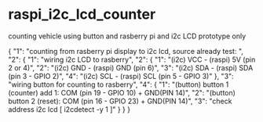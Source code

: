 # raspi_i2c_lcd_counter
counting vehicle using button and rasberry pi and i2c LCD prototype only

{
	"1": "counting from rasberry pi display to i2c lcd, source already test: ",
	"2": {
		"1": "wiring i2c LCD to rasberry",
		"2": {
			"1": "(i2c) VCC  - (raspi) 5V (pin 2 or 4)",
			"2": "(i2c) GND  - (raspi) GND (pin 6)",
			"3": "(i2c) SDA  - (raspi) SDA (pin 3 - GPIO 2)",
			"4": "(i2c) SCL  - (raspi) SCL (pin 5 - GPIO 3)"
		},
		"3": "wiring button for counting to rasberry",
		"4": {
			"1": "(button) button 1 (counter) add 1: COM (pin 19 - GPIO 10) + GND(PIN 14)",
			"2": "(button) button 2 (reset): COM (pin 16 - GPIO 23) + GND(PIN 14)",
			"3": "check address i2c lcd [ i2cdetect -y 1 ]"
		}
	}
}
